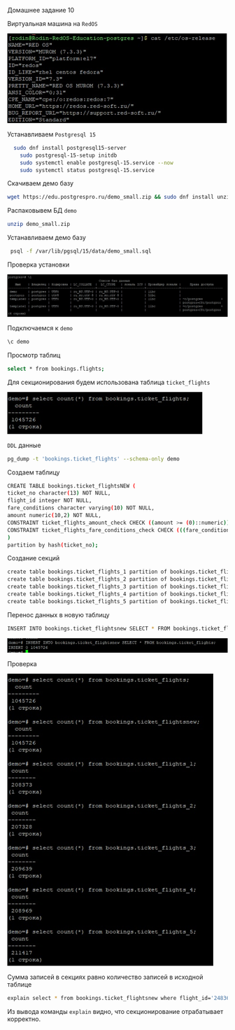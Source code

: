 Домашнее задание 10



Виртуальная машина на `RedOS`


![Postgers](https://github.com/DenisRodin86/Otus/blob/main/unit10/10-1.jpg)



Устанавливаем `Postgresql 15`

```bash
  sudo dnf install postgresql15-server
	sudo postgresql-15-setup initdb
	sudo systemctl enable postgresql-15.service --now
	sudo systemctl status postgresql-15.service
```

Скачиваем демо базу

```bash
wget https://edu.postgrespro.ru/demo_small.zip && sudo dnf install unzip && unzip demo_small.zip && sudo -u postgres psql -d postgres -f /home/yc-user/demo_small.sql -c 'alter database demo set search_path to bookings' 
```


Распаковывем БД `demo`


```bash
unzip demo_small.zip
```


Устанавливаем демо базу


```bash
 psql -f /var/lib/pgsql/15/data/demo_small.sql
```


Проверка установки



![Postgers](https://github.com/DenisRodin86/Otus/blob/main/unit10/10-2.jpg)



Подключаемся к `demo`


```bash
\c demo
```


Просмотр таблиц


```bash
select * from bookings.flights;
```


Для секционирования будем использована таблица `ticket_flights`



![Postgers](https://github.com/DenisRodin86/Otus/blob/main/unit10/10-3.jpg)



`DDL` данные


```bash
pg_dump -t 'bookings.ticket_flights' --schema-only demo
```


Создаем таблицу


```bash
CREATE TABLE bookings.ticket_flightsNEW ( 
ticket_no character(13) NOT NULL,
flight_id integer NOT NULL,
fare_conditions character varying(10) NOT NULL,
amount numeric(10,2) NOT NULL,
CONSTRAINT ticket_flights_amount_check CHECK ((amount >= (0)::numeric)),
CONSTRAINT ticket_flights_fare_conditions_check CHECK (((fare_conditions)::text = ANY (ARRAY[('Economy'::character varying)::text, ('Comfort'::character varying)::text, ('Business'::character varying)::text])))
)
partition by hash(ticket_no); 
```


Создание секций


```bash
create table bookings.ticket_flights_1 partition of bookings.ticket_flightsnew for values with (modulus 5, remainder 0);
create table bookings.ticket_flights_2 partition of bookings.ticket_flightsnew for values with (modulus 5, remainder 1);
create table bookings.ticket_flights_3 partition of bookings.ticket_flightsnew for values with (modulus 5, remainder 2);
create table bookings.ticket_flights_4 partition of bookings.ticket_flightsnew for values with (modulus 5, remainder 3);
create table bookings.ticket_flights_5 partition of bookings.ticket_flightsnew for values with (modulus 5, remainder 4);
```


Перенос данных в новую таблицу


```bash
INSERT INTO bookings.ticket_flightsnew SELECT * FROM bookings.ticket_flights;
```



![Postgers](https://github.com/DenisRodin86/Otus/blob/main/unit10/10-4.jpg)



Проверка



![Postgers](https://github.com/DenisRodin86/Otus/blob/main/unit10/10-5.jpg)



Сумма записей в секциях равно количество записей в исходной таблице


```bash
explain select * from bookings.ticket_flightsnew where flight_id='24836';
```


Из вывода команды `explain` видно, что секционирование отрабатывает корректно.
